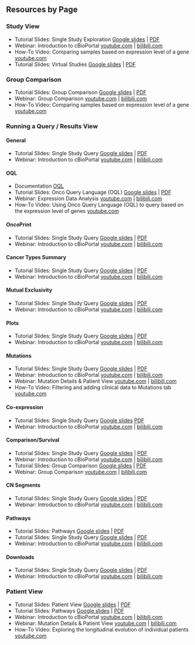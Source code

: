 ## Resources by Page
### Study View
* Tutorial Slides: Single Study Exploration [Google slides](https://www.cbioportal.org/tutorials#single-study-exploration) | [PDF](https://raw.githubusercontent.com/cBioPortal/cbioportal/master/docs/tutorials/cBioPortal%20Tutorial%201%20Single%20Study%20Exploration.pdf)
* Webinar: Introduction to cBioPortal [youtube.com](https://www.youtube.com/watch?v=fPIAxH--cSo&t=760s) | [bilibili.com](https://www.bilibili.com/video/BV1tf4y1m7Lp)
* How-To Video: Comparing samples based on expression level of a gene [youtube.com](https://www.youtube.com/watch?v=HTiKUXk0j0s)
* Tutorial Slides: Virtual Studies [Google slides](https://www.cbioportal.org/tutorials#virtual-studies) | [PDF](https://raw.githubusercontent.com/cBioPortal/cbioportal/master/docs/tutorials/cBioPortal%20Tutorial%204%20Virtual%20Studies.pdf)


### Group Comparison
* Tutorial Slides: Group Comparison [Google slides](https://www.cbioportal.org/tutorials#group-comparison) | [PDF](https://raw.githubusercontent.com/cBioPortal/cbioportal/master/docs/tutorials/cBioPortal%20Tutorial%205%20Onco%20Query%20Language.pdf)
* Webinar: Group Comparison [youtube.com](https://www.youtube.com/watch?v=Tx4HZCrIe5c) | [bilibili.com](https://www.bilibili.com/video/BV1VZ4y1W76p)
* How-To Video: Comparing samples based on expression level of a gene [youtube.com](https://www.youtube.com/watch?v=HTiKUXk0j0s)

### Running a Query / Results View
#### General
* Tutorial Slides: Single Study Query [Google slides](https://www.cbioportal.org/tutorials#single-study-query) | [PDF](https://raw.githubusercontent.com/cBioPortal/cbioportal/master/docs/tutorials/cBioPortal%20Tutorial%202%20Single%20Study%20Query.pdf)
* Webinar: Introduction to cBioPortal [youtube.com](https://www.youtube.com/watch?v=fPIAxH--cSo&t=1462s) | [bilibili.com](https://www.bilibili.com/video/BV1tf4y1m7Lp)


#### OQL
* Documentation [OQL](/user-guide/oql.md)
* Tutorial Slides: Onco Query Language (OQL) [Google slides](https://www.cbioportal.org/tutorials#oql) | [PDF](https://raw.githubusercontent.com/cBioPortal/cbioportal/master/docs/tutorials/cBioPortal%20Tutorial%205%20Onco%20Query%20Language.pdf)
* Webinar: Expression Data Analysis [youtube.com](https://www.youtube.com/watch?v=YUxVv6pkxD4&t=1559s) | [bilibili.com](https://www.bilibili.com/video/BV1HK4y1t7dE)
* How-To Video: Using Onco Query Language (OQL) to query based on the expression level of genes [youtube.com](https://www.youtube.com/watch?v=kHlFXw2TMzc)


#### OncoPrint
* Tutorial Slides: Single Study Query [Google slides](https://www.cbioportal.org/tutorials#single-study-query) | [PDF](https://raw.githubusercontent.com/cBioPortal/cbioportal/master/docs/tutorials/cBioPortal%20Tutorial%202%20Single%20Study%20Query.pdf)
* Webinar: Introduction to cBioPortal [youtube.com](https://www.youtube.com/watch?v=fPIAxH--cSo&t=1682s) | [bilibili.com](https://www.bilibili.com/video/BV1tf4y1m7Lp)

#### Cancer Types Summary
* Tutorial Slides: Single Study Query [Google slides](https://www.cbioportal.org/tutorials#single-study-query) | [PDF](https://raw.githubusercontent.com/cBioPortal/cbioportal/master/docs/tutorials/cBioPortal%20Tutorial%202%20Single%20Study%20Query.pdf)
* Webinar: Introduction to cBioPortal [youtube.com](https://www.youtube.com/watch?v=fPIAxH--cSo&t=2024s) | [bilibili.com](https://www.bilibili.com/video/BV1tf4y1m7Lp)

#### Mutual Exclusivity
* Tutorial Slides: Single Study Query [Google slides](https://www.cbioportal.org/tutorials#single-study-query) | [PDF](https://raw.githubusercontent.com/cBioPortal/cbioportal/master/docs/tutorials/cBioPortal%20Tutorial%202%20Single%20Study%20Query.pdf)
* Webinar: Introduction to cBioPortal [youtube.com](https://www.youtube.com/watch?v=fPIAxH--cSo&t=1822s) | [bilibili.com](https://www.bilibili.com/video/BV1tf4y1m7Lp)

#### Plots
* Tutorial Slides: Single Study Query [Google slides](https://www.cbioportal.org/tutorials#single-study-query) | [PDF](https://raw.githubusercontent.com/cBioPortal/cbioportal/master/docs/tutorials/cBioPortal%20Tutorial%202%20Single%20Study%20Query.pdf)
* Webinar: Introduction to cBioPortal [youtube.com](https://www.youtube.com/watch?v=fPIAxH--cSo&t=2060s) | [bilibili.com](https://www.bilibili.com/video/BV1tf4y1m7Lp)
#### Mutations
* Tutorial Slides: Single Study Query [Google slides](https://www.cbioportal.org/tutorials#single-study-query) | [PDF](https://raw.githubusercontent.com/cBioPortal/cbioportal/master/docs/tutorials/cBioPortal%20Tutorial%202%20Single%20Study%20Query.pdf)
* Webinar: Introduction to cBioPortal [youtube.com](https://www.youtube.com/watch?v=fPIAxH--cSo&t=2149s) | [bilibili.com](https://www.bilibili.com/video/BV1tf4y1m7Lp)
* Webinar: Mutation Details & Patient View [youtube.com](https://www.youtube.com/watch?v=uJsp9kd2jIk) | [bilibili.com](https://www.bilibili.com/video/BV1Qf4y1m7Lx)
* How-To Video: Filtering and adding clinical data to Mutations tab [youtube.com](https://www.youtube.com/watch?v=q9No2073c5o)

#### Co-expression
* Tutorial Slides: Single Study Query [Google slides](https://www.cbioportal.org/tutorials#single-study-query) [PDF](https://raw.githubusercontent.com/cBioPortal/cbioportal/master/docs/tutorials/cBioPortal%20Tutorial%202%20Single%20Study%20Query.pdf)
* Webinar: Introduction to cBioPortal [youtube.com](https://www.youtube.com/watch?v=fPIAxH--cSo&t=2277s) | [bilibili.com](https://www.bilibili.com/video/BV1tf4y1m7Lp)

#### Comparison/Survival
* Tutorial Slides: Single Study Query [Google slides](https://www.cbioportal.org/tutorials#single-study-query) | [PDF](https://raw.githubusercontent.com/cBioPortal/cbioportal/master/docs/tutorials/cBioPortal%20Tutorial%202%20Single%20Study%20Query.pdf)
* Webinar: Introduction to cBioPortal [youtube.com](https://www.youtube.com/watch?v=fPIAxH--cSo&t=2334s) | [bilibili.com](https://www.bilibili.com/video/BV1tf4y1m7Lp)
* Tutorial Slides: Group Comparison [Google slides](https://www.cbioportal.org/tutorials#group-comparison) | [PDF](https://raw.githubusercontent.com/cBioPortal/cbioportal/master/docs/tutorials/cBioPortal%20Tutorial%205%20Onco%20Query%20Language.pdf)
* Webinar: Group Comparison [youtube.com](https://www.youtube.com/watch?v=Tx4HZCrIe5c) | [bilibili.com](https://www.bilibili.com/video/BV1VZ4y1W76p)

#### CN Segments
* Tutorial Slides: Single Study Query [Google slides](https://www.cbioportal.org/tutorials#single-study-query) | [PDF](https://raw.githubusercontent.com/cBioPortal/cbioportal/master/docs/tutorials/cBioPortal%20Tutorial%202%20Single%20Study%20Query.pdf)
* Webinar: Introduction to cBioPortal [youtube.com](https://www.youtube.com/watch?v=fPIAxH--cSo&t=2449s) | [bilibili.com](https://www.bilibili.com/video/BV1tf4y1m7Lp)

#### Pathways
* Tutorial Slides: Pathways [Google slides](https://www.cbioportal.org/tutorials#pathways) | [PDF](https://raw.githubusercontent.com/cBioPortal/cbioportal/master/docs/tutorials/cBioPortal%20Tutorial%207%20Pathways.pdf)
* Tutorial Slides: Single Study Query [Google slides](https://www.cbioportal.org/tutorials#single-study-query) | [PDF](https://raw.githubusercontent.com/cBioPortal/cbioportal/master/docs/tutorials/cBioPortal%20Tutorial%202%20Single%20Study%20Query.pdf)
* Webinar: Introduction to cBioPortal [youtube.com](https://www.youtube.com/watch?v=fPIAxH--cSo&t=2512s) | [bilibili.com](https://www.bilibili.com/video/BV1tf4y1m7Lp)

#### Downloads
* Tutorial Slides: Single Study Query [Google slides](https://www.cbioportal.org/tutorials#single-study-query) | [PDF](https://raw.githubusercontent.com/cBioPortal/cbioportal/master/docs/tutorials/cBioPortal%20Tutorial%202%20Single%20Study%20Query.pdf)
* Webinar: Introduction to cBioPortal [youtube.com](https://www.youtube.com/watch?v=fPIAxH--cSo&t=2543s) | [bilibili.com](https://www.bilibili.com/video/BV1tf4y1m7Lp)

### Patient View
* Tutorial Slides: Patient View [Google slides](https://www.cbioportal.org/tutorials#patient-view) | [PDF](https://raw.githubusercontent.com/cBioPortal/cbioportal/master/docs/tutorials/cBioPortal%20Tutorial%203%20Patient%20View.pdf)
* Tutorial Slides: Pathways [Google slides](https://www.cbioportal.org/tutorials#pathways) | [PDF](https://raw.githubusercontent.com/cBioPortal/cbioportal/master/docs/tutorials/cBioPortal%20Tutorial%207%20Pathways.pdf)
* Webinar: Introduction to cBioPortal [youtube.com](https://www.youtube.com/watch?v=fPIAxH--cSo&t=1022s) | [bilibili.com](https://www.bilibili.com/video/BV1tf4y1m7Lp)
* Webinar: Mutation Details & Patient View [youtube.com](https://www.youtube.com/watch?v=uJsp9kd2jIk) | [bilibili.com](https://www.bilibili.com/video/BV1Qf4y1m7Lx)
* How-To Video: Exploring the longitudinal evolution of individual patients [youtube.com](https://www.youtube.com/watch?v=Hbbs-tHh9LQ)
